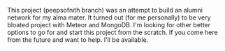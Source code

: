 This project (peepsofnith branch) was an attempt to build an alumni network for my alma mater. It turned out (for me personally) to be very bloated project with Meteor and MongoDB. I'm looking for other better options to go for and start this project from the scratch. If you come here from the future and want to help. I'll be available.
